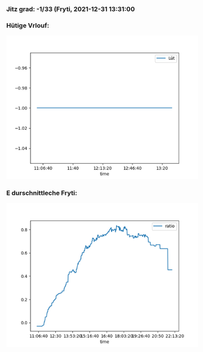 ### Jitz grad: -1/33 (Fryti, 2021-12-31 13:31:00

### Hütige Vrlouf:
![Graph](Today.png)

### E durschnittleche Fryti:
![Graph](Fryti.png)